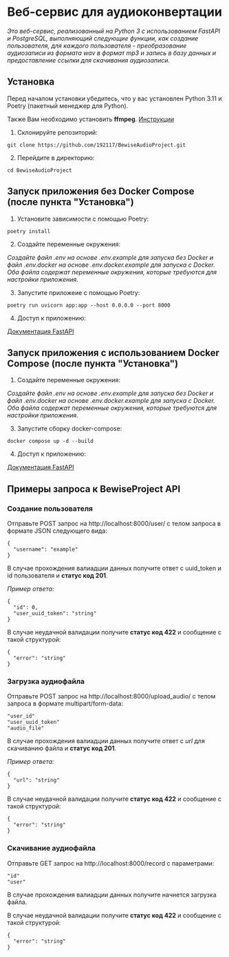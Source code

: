 # Веб-сервис для аудиоконвертации

_Это веб-сервис, реализованный на Python 3 с использованием FastAPI и PostgreSQL, выполняющий следующие функции, как 
создание пользователя, для каждого пользователя - преобразование аудиозаписи из формата wav в формат mp3 и запись в 
базу данных и предоставление ссылки для скачивания аудиозаписи._

## Установка

Перед началом установки убедитесь, что у вас установлен Python 3.11 и Poetry (пакетный менеджер для Python). 

Также Вам необходимо установить **ffmpeg**. [Инструкции](https://firstvds.ru/technology/ustanovka-ffmpeg)

1. Склонируйте репозиторий:

`git clone https://github.com/192117/BewiseAudioProject.git`

2. Перейдите в директорию:

`cd BewiseAudioProject`

## Запуск приложения без Docker Compose (после пункта "Установка")

1. Установите зависимости с помощью Poetry:

`poetry install`

2. Создайте переменные окружения:

_Создайте файл .env на основе .env.example для запуска без Docker и файл .env.docker на основе .env.docker.example для 
запуска с Docker. Оба файла содержат переменные окружения, которые требуются для настройки приложения._

3. Запустите приложеие с помощью Poetry:

`poetry run uvicorn app:app --host 0.0.0.0 --port 8000`

4. Доступ к приложению: 

[Документация FastAPI](http://127.0.0.1:8000/docs)

## Запуск приложения c использованием Docker Compose (после пункта "Установка")

1. Создайте переменные окружения:

_Создайте файл .env на основе .env.example для запуска без Docker и файл .env.docker на основе .env.docker.example для 
запуска с Docker. Оба файла содержат переменные окружения, которые требуются для настройки приложения._

3. Запустите сборку docker-compose:

`docker compose up -d --build`

4. Доступ к приложению: 

[Документация FastAPI](http://127.0.0.1:8000/docs)

## Примеры запроса к BewiseProject API

### Создание пользователя

Отправьте POST запрос на http://localhost:8000/user/ с телом запроса в формате JSON следующего вида:

```
{
  "username": "example"
}
```

В случае прохождения валиадции данных получите ответ с uuid_token и id пользователя и **статус код 201**.

_Пример ответа:_

```
{
  "id": 0,
  "user_uuid_token": "string"
}
```

В случае неудачной валидации получите **статус код 422** и сообщение с такой структурой:

```
{
  "error": "string"
}
```

### Загрузка аудиофайла

Отправьте POST запрос на http://localhost:8000/upload_audio/ с телом запроса в формате  multipart/form-data:

```
"user_id"
"user_uuid_token"
"audio_file"
```

В случае прохождения валиадции данных получите ответ с _url_ для скачиванию файла и **статус код 201**.

_Пример ответа:_

```
{
  "url": "string"
}
```

В случае неудачной валидации получите **статус код 422** и сообщение с такой структурой:

```
{
  "error": "string"
}
```

### Скачивание аудиофайла

Отправьте GET запрос на http://localhost:8000/record с параметрами:

```
"id"
"user"
```

В случае прохождения валиадции данных получите начнется загрузка файла.

В случае неудачной валидации получите **статус код 422** и сообщение с такой структурой:

```
{
  "error": "string"
}
```



